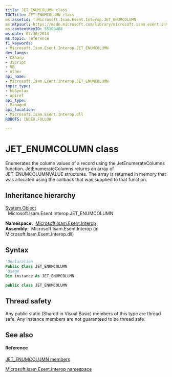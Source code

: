 ```yaml
---
title: JET_ENUMCOLUMN class
TOCTitle: JET_ENUMCOLUMN class
ms:assetid: T:Microsoft.Isam.Esent.Interop.JET_ENUMCOLUMN
ms:mtpsurl: https://msdn.microsoft.com/library/microsoft.isam.esent.interop.jet_enumcolumn(v=EXCHG.10)
ms:contentKeyID: 55103488
ms.date: 07/30/2014
ms.topic: reference
f1_keywords:
- Microsoft.Isam.Esent.Interop.JET_ENUMCOLUMN
dev_langs:
- CSharp
- JScript
- VB
- other
api_name: 
- Microsoft.Isam.Esent.Interop.JET_ENUMCOLUMN
topic_type: 
- kbSyntax
- apiref
api_type: 
- Managed
api_location: 
- Microsoft.Isam.Esent.Interop.dll
ROBOTS: INDEX,FOLLOW

---
```


# JET_ENUMCOLUMN class

Enumerates the column values of a record using the JetEnumerateColumns function. JetEnumerateColumns returns an array of JET_ENUMCOLUMNVALUE structures. The array is returned in memory that was allocated using the callback that was supplied to that function.

## Inheritance hierarchy

[System.Object](/dotnet/api/system.object)  
  Microsoft.Isam.Esent.Interop.JET_ENUMCOLUMN  

**Namespace:**  [Microsoft.Isam.Esent.Interop](hh596136\(v=exchg.10\).md)  
**Assembly:**  Microsoft.Isam.Esent.Interop (in Microsoft.Isam.Esent.Interop.dll)

## Syntax

``` vb
'Declaration
Public Class JET_ENUMCOLUMN
'Usage
Dim instance As JET_ENUMCOLUMN
```

``` csharp
public class JET_ENUMCOLUMN
```

## Thread safety

Any public static (Shared in Visual Basic) members of this type are thread safe. Any instance members are not guaranteed to be thread safe.

## See also

#### Reference

[JET_ENUMCOLUMN members](dn335133\(v=exchg.10\).md)

[Microsoft.Isam.Esent.Interop namespace](hh596136\(v=exchg.10\).md)